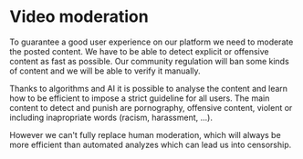 # Video moderation

To guarantee a good user experience on our platform we need to moderate the posted content. We have to be able to detect explicit or offensive content as fast as possible. Our community regulation will ban some kinds of content and we will be able to verify it manually.

Thanks to algorithms and AI it is possible to analyse the content and learn how to be efficient to impose a strict guideline for all users. The main content to detect and punish are pornography, offensive content, violent or including inapropriate words (racism, harassment, ...).

However we can't fully replace human moderation, which will always be more efficient than automated analyzes which can lead us into censorship.
